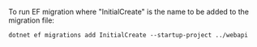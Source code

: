 To run EF migration where "InitialCreate" is the name to be added to the migration file:

`dotnet ef migrations add InitialCreate --startup-project ../webapi`